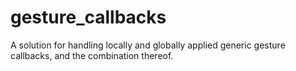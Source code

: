 # gesture_callbacks

A solution for handling locally and globally applied generic
gesture callbacks, and the combination thereof.
